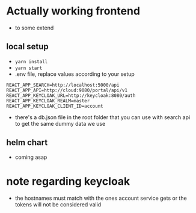  # Actually working frontend
 - to some extend
 ## local setup
 - `yarn install`
 - `yarn start`
 - .env file, replace values according to your setup
```
REACT_APP_SEARCH=http://localhost:5000/api
REACT_APP_API=http://cloud:9080/portal/api/v1
REACT_APP_KEYCLOAK_URL=http://keycloak:8080/auth
REACT_APP_KEYCLOAK_REALM=master
REACT_APP_KEYCLOAK_CLIENT_ID=account
```
 - there's a db.json file in the root folder that you can use with search api to get the same dummy data we use
 ## helm chart
 - coming asap

 # note regarding keycloak
 - the hostnames must match with the ones account service gets or the tokens will not be considered valid
